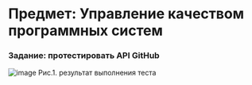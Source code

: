 # Предмет: Управление качеством программных систем
### Задание: протестировать API GitHub


![image](https://github.com/kralya-git/github_API_testing/assets/113534398/e81a70b1-83c6-4fcf-bced-2e2d86c1905f)
Рис.1. результат выполнения теста
